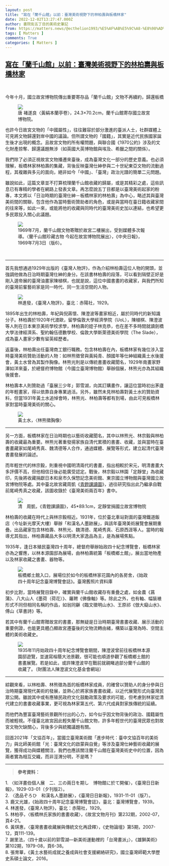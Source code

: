 ```yaml
---
layout: post
title: "寫在「蘭千山館」以前：臺灣美術視野下的林柏壽與板橋林家"
date: 2022-12-02T13:27:47.000Z
author: 書院街五丁目的美術史筆記
from: https://matters.news/@ecthelion1993/%E5%AF%AB%E5%9C%A8-%E8%98%AD%E5%8D%83%E5%B1%B1%E9%A4%A8-%E4%BB%A5%E5%89%8D-%E8%87%BA%E7%81%A3%E7%BE%8E%E8%A1%93%E8%A6%96%E9%87%8E%E4%B8%8B%E7%9A%84%E6%9E%97%E6%9F%8F%E5%A3%BD%E8%88%87%E6%9D%BF%E6%A9%8B%E6%9E%97%E5%AE%B6-bafybeieuc7gozwmund4vzyda5xqy6t6qtzxq222vgx5ubudk2vkdvfhisy
tags: [ Matters ]
comments: True
categories: [ Matters ]
---
```

<!--1669987667000-->
[寫在「蘭千山館」以前：臺灣美術視野下的林柏壽與板橋林家](https://matters.news/@ecthelion1993/%E5%AF%AB%E5%9C%A8-%E8%98%AD%E5%8D%83%E5%B1%B1%E9%A4%A8-%E4%BB%A5%E5%89%8D-%E8%87%BA%E7%81%A3%E7%BE%8E%E8%A1%93%E8%A6%96%E9%87%8E%E4%B8%8B%E7%9A%84%E6%9E%97%E6%9F%8F%E5%A3%BD%E8%88%87%E6%9D%BF%E6%A9%8B%E6%9E%97%E5%AE%B6-bafybeieuc7gozwmund4vzyda5xqy6t6qtzxq222vgx5ubudk2vkdvfhisy)
------

<div>
<p><br></p><pre class="ql-syntax" spellcheck="false">今年十月，國立故宮博物院傳出重要寄存品「蘭千山館」文物不再續約，歸還板橋林家之傳聞。這批文物原屬於板橋林家林柏壽（1895-1986）所有，為其戰後1969年寄存故宮，計書法107件、繪畫133件、古硯109件，並於1969年7月在外雙溪故宮展出。這些文物不乏名品，其中又以褚遂良〈黃絹本蘭亭卷〉、懷素〈小草千字文〉最為聞名，站在中國美術史的視角，其品質與故宮流傳有序的收藏媲美。</pre><figure class="image"><img src="https://assets.matters.news/embed/9e51e778-1444-422e-befd-6bda0b8880be.jpeg" data-asset-id="9e51e778-1444-422e-befd-6bda0b8880be" referrerpolicy="no-referrer"><figcaption><span>唐 褚遂良〈黃絹本蘭亭卷〉，24.3×70.2cm，蘭千山館寄存國立故宮博物院。</span></figcaption></figure><p>也許今日故宮文物的「中國屬性」，往往難容於部分激進的臺派人士，社群媒體上可見將文物歸還對岸中國的議論。但所謂文物的「國籍」，其實是近代民族國家誕生後才出現的概念。且故宮文物的所有權問題，與聯合國《1970公約》涉及的文化財產掠奪、歸還議題無涉（如英國大英博物館與埃及、希臘之間的關係）。</p><p>我們除了必須正視故宮文物播遷來臺後，成為臺灣文化一部分的歷史意義。也必須理解，板橋林家林柏壽的集藏，背後反映臺灣仕紳參與二十世紀東亞文物的流動過程，其複雜與多元的面向，絕非如今「中國」、「臺灣」政治光譜的簡單二元問題。</p><p>雖說如此，這篇文章並不打算梳理蘭千山館收藏的歸屬，或是其精彩之處，這些訊息已有專精的學者在網路上發表文章。再怎麼說五丁目都是以臺灣美術起家的粉專，本文將以「日治時期的臺灣仕紳－板橋林家的林柏壽」為中心，略述其與臺灣美術間的關聯，包含他作為當時藝術贊助者的角色，或是與當時在臺日籍收藏家間的往來等，如此一來，或能將他的收藏與同時代的臺灣美術史加以連結，也希望更多民眾投入關心此議題。</p><figure class="image"><img src="https://assets.matters.news/embed/38903384-62a5-4ab4-8ead-f12761185692.jpeg" data-asset-id="38903384-62a5-4ab4-8ead-f12761185692" referrerpolicy="no-referrer"><figcaption><span>1969年7月，蘭千山館文物寄贈於故宮二樓展出，受到媒體多次報導。〈蘭千山館珍藏古物 今起在故宮博物院展出〉，《中央日報》，1969年7月3日（版6）。</span></figcaption></figure><p><br></p><hr><p>首先我想通過1929年出版的《臺灣人物評》，作為介紹林柏壽這位人物的開頭，並強調他做為日治時期臺灣仕紳的身分。在該書林柏壽的段落，可以看到隔壁正好是剛入選帝展的臺灣油畫家陳植棋，也就是說，這位中國書畫的收藏家，與我們所知的臺灣前輩藝術家是同一時代、同一生活空間的人物。</p><figure class="image"><img src="https://assets.matters.news/embed/29faf137-049d-48f3-8e76-c24ed4c459dc.jpeg" data-asset-id="29faf137-049d-48f3-8e76-c24ed4c459dc" referrerpolicy="no-referrer"><figcaption><span>林進發，《臺灣人物評》，臺北：赤陽社，1929。</span></figcaption></figure><p>1895年出生的林柏壽，年紀與倪蔣懷、陳澄波等畫家相近，屬於同時代的新知識分子。林柏壽於1920年代渡歐，留學倫敦大學經濟學院（UoL），陳植棋、陳澄波等人則在日本東京美術學校求學，林柏壽的姪子林克恭，也在差不多時間就讀劍橋大學法律經濟系、聖約翰伍德數學校、倫敦大學斯萊德美術學院（The Slade），成為臺人畫家少數有留英經歷者。</p><p>返臺後，林柏壽出任臺灣商工銀行職務。包含林柏壽在內，板橋林家有幾位涉入當時臺灣美術贊助活動的人物：如林熊徵曾與黃純青、顏國年等仕紳組織黃土水後援會，黃土水曾為其製作胸像。林熊光則是以傳統書畫收藏聞名，1929年南畫家野澤如洋來臺，於總督府博物館（今國立臺灣博物館）舉辦個展，林熊光亦為其組織後援會。</p><p>林柏壽本人則贊助過「臺展三少年」郭雪湖，向其訂購畫作，讓這位當時初出茅廬的年輕畫家，得以依靠自身專業過活。另外，雖然未見林柏壽對黃土水的贊助資料，但當1931年黃土水追悼會時，林熊光、林柏壽等都有到場，由此可見板橋林家對當時臺灣美術的關心。</p><figure class="image"><img src="https://assets.matters.news/embed/1027cde9-af79-4579-8747-6a9135939c1e.jpeg" data-asset-id="1027cde9-af79-4579-8747-6a9135939c1e" referrerpolicy="no-referrer"><figcaption><span>黃土水，〈林熊徵胸像〉</span></figcaption></figure><hr><p>另一方面，板橋林家在日治時期也以藝術收藏聞名，其中以林熊光、林宗毅與林柏壽的收藏最為重要。林熊光著重發揚家族自清代累積的書畫、收藏，並與當時在臺書畫藏家如尾崎秀真、魏清德等人合作，通過媒體、展覽等形式，建立起清代臺灣書畫發展的論述。</p><p>而年輕世代的林宗毅，則重視中國明清兩代的書畫，指出相較於宋元，明清書畫大多評價不高，但他相信日後必能廣受認定。戰後，林宗毅以林園「定靜堂」為收藏印，先後將收藏捐獻日本和泉市久保惣記念美術館、東京國立博物館與臺灣國立故宮博物院等處。其中臺北故宮藏周凱《<a href="https://digitalarchive.npm.gov.tw/Painting/Content?pid=18604&Dept=P" rel="noopener noreferrer" target="_blank">青鐙課讀圖</a>》，過往研究指出此乃繼承自戰前尾崎秀真之收藏，該圖收錄於《臺灣美術兩百年》書中。</p><figure class="image"><img src="https://assets.matters.news/embed/21230fef-6975-4c8a-8b4b-0bf0623795a4.jpeg" data-asset-id="21230fef-6975-4c8a-8b4b-0bf0623795a4" referrerpolicy="no-referrer"><figcaption><span>清　周凱，《青鐙課讀圖》，45*89.1cm，定靜堂捐國立故宮博物院</span></figcaption></figure><p>林柏壽的收藏在時代上與林宗毅相近。1931年，位於臺北車站對面的臺灣鐵道飯店（今址新光摩天大樓）舉辦「和漢名人墨跡展」，與該年臺灣美術展覽會展期重疊。出品藏家包含林柏壽、林熊光、魏清德、尾崎秀真、石原西涯等人。當時的報導尤其指出，林柏壽藏品大多以明清大家逸品為主，是為展場焦點。</p><p>1935年，逢日本殖民臺灣四十周年，總督府舉辦始政四十紀念博覽會，板橋林家亦為之響應，以林本源園邸為展場，由林柏壽統籌「板橋鄉土館」，展出當地物產以及林家收藏之書畫、器物等。</p><figure class="image"><img src="https://assets.matters.news/embed/ca4cda98-ee1a-4b24-9eb5-dc000c8985a9.jpeg" data-asset-id="ca4cda98-ee1a-4b24-9eb5-dc000c8985a9" referrerpolicy="no-referrer"><figcaption><span>板橋鄉土館入口，展場位於如今的板橋林家花園內的各房舍，《始政四十周年記念臺灣博覽會誌》。臺灣舊照片資料庫</span></figcaption></figure><p>初步比對，當時展覽目錄中，確實與蘭千山館收藏存有重疊之處，如金農《菖蒲》、八大山人《墨荷（荷花）》、羅聘《佛像軸》等。除此之外，也有軸、幅裝裱形式不同但相同名稱的作品，如翁同龢《臨文徵明山水》、王原祁《倣大癡山水》、傅山《草書詩》等。</p><p>若其中有蘭千山館寄贈故宮的書畫，那無疑是日治時期臺灣書畫收藏、展示活動的重要例證，也能更具體凸顯故宮遷臺後的文物流轉由緒，構築以臺灣為時、空間主體的美術收藏史。</p><figure class="image"><img src="https://assets.matters.news/embed/a70cb798-5658-4bb3-ada9-d0ad7fbc259c.jpeg" data-asset-id="a70cb798-5658-4bb3-ada9-d0ad7fbc259c" referrerpolicy="no-referrer"><figcaption><span>1935年11月始政四十周年紀念博覽會期間，陳澄波曾前往板橋林本源園邸遊覽，並速寫榕蔭大池景觀，很可能也順道參觀了板橋鄉土館的書畫展覽。若是如此，或許陳澄波早在戰前就親睹過部分蘭千山館的收藏了。（財團法人陳澄波文化基金會網站）</span></figcaption></figure><hr><p>綜觀來看，以林柏壽、林熊徵為首的板橋林家成員，的確曾以贊助人的身分參與日治時期臺灣現代美術的發展，並熱心於將家族書畫收藏，以近代展覽形式向臺灣民眾公開。雖說其中或有應殖民政府文化鼓勵政策及要求的可能，但考慮到林家從清代建立的書畫收藏事業，更可視為林家第五代、第六代成員對家族傳統的延續。</p><p>而他們為豐富臺灣藝術景觀所付出的心力，如今似乎因文物背後的政治、國籍屬性而被輕視。不僅臺北故宮因此輕失蘭千山館文物，許多年輕世代的臺灣民眾也對故宮文物欠缺關心，背後多少與統獨議題有關。</p><p>回首2021年「文協百年」，當國立臺灣美術館「進步時代：臺中文協百年的美術力」與北師美術館「光：臺灣文化的啟蒙與自覺」等涉及臺灣仕紳藝術收藏的展覽，獲得成功與媒體關注，我們也應該關注蘭千山館在臺灣美術史中的位置，因為兩者實為相互交織，而非涇渭分明，不是嗎？</p><hr><blockquote><strong>參考資料：</strong></blockquote><p>1. 〈如洋畫伯個人展　二、三の兩日を期し　博物館に於て開催〉，《臺灣日日新報》，1929-03-01（夕刊版2）。<br class="smart">2. 〈逸品ぞろひ　和漢名人墨跡展〉，《臺灣日日新報》，1931-11-01（版7）。<br class="smart">3. 鹿又光雄，《始政四十周年記念臺灣博覽會誌》，臺北：臺灣博覽會，1939。<br class="smart">4. 林進發，《臺灣人物評》，臺北：赤陽社，1929。<br class="smart">5. 林柏亭，〈板橋林氏家族的書畫收藏〉，《故宮文物月刊》第232期，2002-07，頁4-21。<br class="smart">6. 黃琪惠，〈臺灣書畫收藏展與傳統文化再詮釋〉，《史物論壇》第5期，2007-12，頁111-139。<br class="smart">7. 謝里法，〈四十歲以前的郭雪湖—新美術運動裡的「台灣畫派」〉，《雄獅美術》第102期，1979-08，頁6-38。<br class="smart">8. 張育華，《黃土水藝術成就之養成與社會支援網絡研究》，國立臺灣師範大學歷史系碩士論文，2016。</p>
</div>
